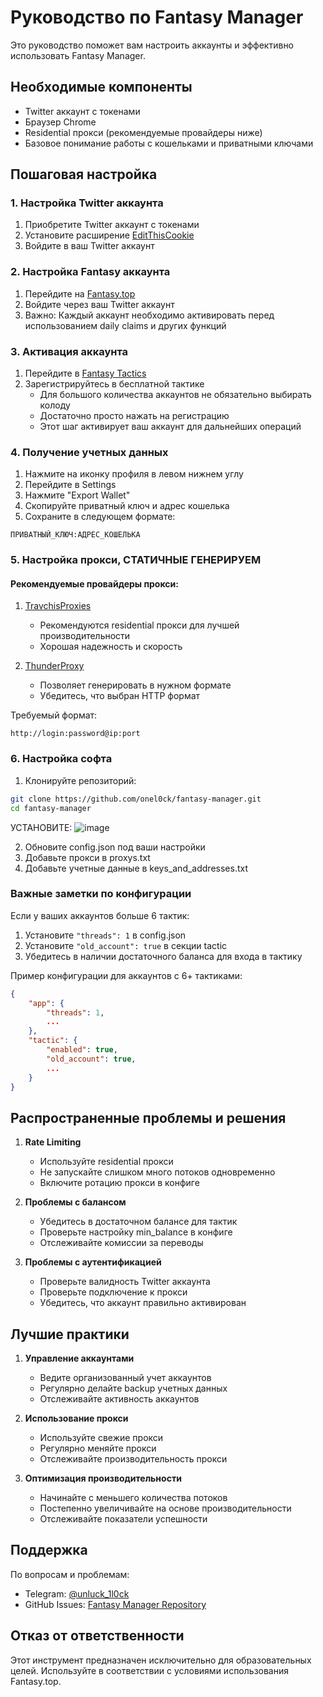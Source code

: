 # Руководство по Fantasy Manager

Это руководство поможет вам настроить аккаунты и эффективно использовать Fantasy Manager.

## Необходимые компоненты

- Twitter аккаунт с токенами
- Браузер Chrome
- Residential прокси (рекомендуемые провайдеры ниже)
- Базовое понимание работы с кошельками и приватными ключами

## Пошаговая настройка

### 1. Настройка Twitter аккаунта

1. Приобретите Twitter аккаунт с токенами
2. Установите расширение [EditThisCookie](https://chromewebstore.google.com/detail/editthiscookies/hlgpnddmgbhkmilmcnejaibhmoiljhhb)
3. Войдите в ваш Twitter аккаунт

### 2. Настройка Fantasy аккаунта

1. Перейдите на [Fantasy.top](https://fantasy.top/)
2. Войдите через ваш Twitter аккаунт
3. Важно: Каждый аккаунт необходимо активировать перед использованием daily claims и других функций

### 3. Активация аккаунта

1. Перейдите в [Fantasy Tactics](https://fantasy.top/play/tactics)
2. Зарегистрируйтесь в бесплатной тактике
   - Для большого количества аккаунтов не обязательно выбирать колоду
   - Достаточно просто нажать на регистрацию
   - Этот шаг активирует ваш аккаунт для дальнейших операций

### 4. Получение учетных данных

1. Нажмите на иконку профиля в левом нижнем углу
2. Перейдите в Settings
3. Нажмите "Export Wallet"
4. Скопируйте приватный ключ и адрес кошелька
5. Сохраните в следующем формате:
```
ПРИВАТНЫЙ_КЛЮЧ:АДРЕС_КОШЕЛЬКА
```

### 5. Настройка прокси, СТАТИЧНЫЕ ГЕНЕРИРУЕМ

#### Рекомендуемые провайдеры прокси:

1. [TravchisProxies](https://travchisproxies.com/billing/order/residential/110)
   - Рекомендуются residential прокси для лучшей производительности
   - Хорошая надежность и скорость

2. [ThunderProxy](https://www.thunderproxy.com/)
   - Позволяет генерировать в нужном формате
   - Убедитесь, что выбран HTTP формат

Требуемый формат:
```
http://login:password@ip:port
```

### 6. Настройка софта

1. Клонируйте репозиторий:
```bash
git clone https://github.com/onel0ck/fantasy-manager.git
cd fantasy-manager
```
УСТАНОВИТЕ:
![image](https://github.com/user-attachments/assets/0bae5557-c998-4fdb-84dc-4d4066c2ae63)

2. Обновите config.json под ваши настройки
3. Добавьте прокси в proxys.txt
4. Добавьте учетные данные в keys_and_addresses.txt

### Важные заметки по конфигурации

Если у ваших аккаунтов больше 6 тактик:
1. Установите `"threads": 1` в config.json
2. Установите `"old_account": true` в секции tactic
3. Убедитесь в наличии достаточного баланса для входа в тактику

Пример конфигурации для аккаунтов с 6+ тактиками:
```json
{
    "app": {
        "threads": 1,
        ...
    },
    "tactic": {
        "enabled": true,
        "old_account": true,
        ...
    }
}
```

## Распространенные проблемы и решения

1. **Rate Limiting**
   - Используйте residential прокси
   - Не запускайте слишком много потоков одновременно
   - Включите ротацию прокси в конфиге

2. **Проблемы с балансом**
   - Убедитесь в достаточном балансе для тактик
   - Проверьте настройку min_balance в конфиге
   - Отслеживайте комиссии за переводы

3. **Проблемы с аутентификацией**
   - Проверьте валидность Twitter аккаунта
   - Проверьте подключение к прокси
   - Убедитесь, что аккаунт правильно активирован

## Лучшие практики

1. **Управление аккаунтами**
   - Ведите организованный учет аккаунтов
   - Регулярно делайте backup учетных данных
   - Отслеживайте активность аккаунтов

2. **Использование прокси**
   - Используйте свежие прокси
   - Регулярно меняйте прокси
   - Отслеживайте производительность прокси

3. **Оптимизация производительности**
   - Начинайте с меньшего количества потоков
   - Постепенно увеличивайте на основе производительности
   - Отслеживайте показатели успешности

## Поддержка

По вопросам и проблемам:
- Telegram: [@unluck_1l0ck](https://t.me/unluck_1l0ck)
- GitHub Issues: [Fantasy Manager Repository](https://github.com/onel0ck/fantasy-manager/issues)

## Отказ от ответственности

Этот инструмент предназначен исключительно для образовательных целей. Используйте в соответствии с условиями использования Fantasy.top.

